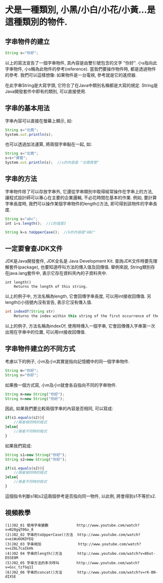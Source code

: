 # 犬是一種類別, 小黑/小白/小花/小黃...是這種類別的物件.


## 字串物件的建立
```javascript
String s="你好";
```
以上的寫法宣告了一個字串物件, 其內容是由雙引號包含的文字 "你好".
小s指向此字串物件, 小s稱為此物件的參考(reference). 
當我們要操作物件時, 都是透過物件的參考. 我們可以這樣想像: 如果物件是一台電視, 參考就是它的遙控器.

<p>
 
在此字串String是大寫字頭, 它符合了在Java中類別名稱都是大寫的規定.
String是Java開發套件中即有的類別, 可以直接使用.


## 字串的基本用法
字串內容可以直接在螢幕上顯示, 如:
```javascript
String s="北商";
System.out.println(s);
```

也可以透過加法運算, 將兩個字串黏在一起, 如:
```javascript
String s="北商";
s=s+"資管";
System.out.println(s);  //s的內容是 "北商資管"
```


## 字串的方法
字串物件除了可以存放字串外, 它還從字串類別中取得經常操作在字串上的方法, 
讓程式設計師可以專心在主要的企業邏輯, 不必花時間在基本的作業. 
例如, 要計算字串長度時, 我們可以操作某個字串物件的length()方法, 
即可得到該物件的字串長度. 
```javascript
String s="abc";
int i=s.length();  //i的值是3

String k=s.toUpperCase();  //k的內容是"ABC"
```


## 一定要會查JDK文件
JDK是Java開發套件, JDK全名是 Java Development Kit. 查詢JDK文件時要先理解套件(package), 
也要知道呼叫方法的傳入值及回傳值. 舉例來說, String類別存在java.lang套件中, 
表示它存在<java>資料夾內的子資料夾<lang>中.
```
int	length() 
    Returns the length of this string.
```
以上的例子中, 方法名稱為length, 它會回傳字串長度, 可以用int接收回傳值. 
另length()小括號內沒有宣告, 表示它沒有傳入值.

``` java
int indexOf(String str)
    Returns the index within this string of the first occurrence of the specified substring.
```

以上的例子, 方法名稱為indexOf, 使用時傳入一個字串, 它會回傳傳入字串第一次出現在字串中的位置, 可以用int接收回傳值. 


## 字串物件建立的不同方式
考慮以下的例子, 小m及小n其實是指向記憶體中的同一個字串物件.
```javascript
String m="你好";
String n="你好";
```

如果換一個方式寫, 小m及小n就會各自指向不同的字串物件.
```javascript
String m=new String("你好");
String n=new String("你好");
```
因此, 如果我們要比較兩個字串的內容是否相同, 可以寫成:
```javascript
if(s1.equals(s2)){
    //兩者相同時的程式
}else{
    //兩者不同時的程式
}
```

如果我們寫成:
```javascript
String s1=new String("你好");
String s2=new String("你好");

if(s1.equals(s2)){
    //兩者相同時的程式
}else{
    //兩者不同時的程式
}
```
這個指令判斷s1和s2這兩個參考是否指向同一物件, 以此例, 將會得到s1不等於s2.


## 視頻教學
```
(1)J02_01 使用字串變數             http://www.youtube.com/watch?v=N28gqT06o_8
(2)J02_02 字串的toUpperCase()方法  http://www.youtube.com/watch?v=eiWu6OKDYEQ
(3)J02_03 字串相加                 http://www.youtube.com/watch?v=sZ6L7caIkHk
(4)J02 04 字串的length()方法       http://www.youtube.com/watch?v=86ut-D5SE0M
(5)J02_05 字串方法的多次呼叫        http://www.youtube.com/watch?v=Gsc_tzfGq1I
(6)J02_06 字串的concat()方法       http://www.youtube.com/watch?v=rK-BN-dIXSE
```
